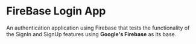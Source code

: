 # FireBase Login App
An authentication application using Firebase that tests the functionality of the SignIn and SignUp features using **Google's Firebase** as its base.
